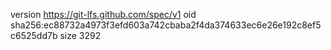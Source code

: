 version https://git-lfs.github.com/spec/v1
oid sha256:ec88732a4973f3efd603a742cbaba2f4da374633ec6e26e192c8ef5c6525dd7b
size 3292
